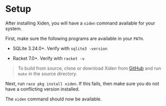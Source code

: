 # Setup

After installing Xiden, you will have a `xiden` command available for
your system.

First, make sure the following programs are available in your `PATH`.

* SQLite 3.24.0+. Verify with `sqlite3 -version`

* Racket 7.0+. Verify with `racket -v`

> To build from source, clone or download Xiden from
> [GitHub](https://github.com/zyrolasting/xiden.git) and run `make` in the
> source directory.

Next, run `raco pkg install xiden`. If this fails, then make sure you do
not have a conflicting version installed.

The `xiden` command should now be available.
